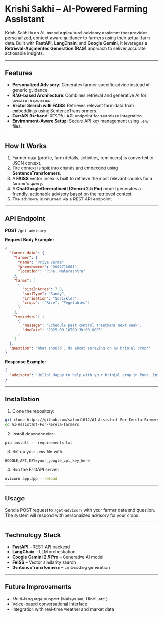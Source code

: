 

# Krishi Sakhi – AI-Powered Farming Assistant

Krishi Sakhi is an AI-based agricultural advisory assistant that provides personalized, context-aware guidance to farmers using their actual farm data. Built with **FastAPI**, **LangChain**, and **Google Gemini**, it leverages a **Retrieval-Augmented Generation (RAG)** approach to deliver accurate, actionable insights.

---

## Features

- **Personalized Advisory**: Generates farmer-specific advice instead of generic guidance.  
- **RAG-based Architecture**: Combines retrieval and generative AI for precise responses.  
- **Vector Search with FAISS**: Retrieves relevant farm data from embeddings using SentenceTransformers.  
- **FastAPI Backend**: RESTful API endpoint for seamless integration.  
- **Environment-Aware Setup**: Secure API key management using `.env` files.

---

## How It Works

1. Farmer data (profile, farm details, activities, reminders) is converted to JSON context.  
2. The context is split into chunks and embedded using **SentenceTransformers**.  
3. A **FAISS** vector index is built to retrieve the most relevant chunks for a farmer's query.  
4. A **ChatGoogleGenerativeAI (Gemini 2.5 Pro)** model generates a friendly, actionable advisory based on the retrieved context.  
5. The advisory is returned via a REST API endpoint.

---

## API Endpoint

**POST** `/get-advisory`  

**Request Body Example:**
```json
{
  "farmer_data": {
    "farmer": {
      "name": "Priya Verma",
      "phoneNumber": "9988776655",
      "location": "Pune, Maharashtra"
    },
    "farms": [
      {
        "sizeInAcres": 7.8,
        "soilType": "Sandy",
        "irrigation": "Sprinkler",
        "crops": ["Rice", "Vegetables"]
      }
    ],
    "reminders": [
      {
        "message": "Schedule pest control treatment next week",
        "dueDate": "2025-09-18T09:30:00.000Z"
      }
    ]
  },
  "question": "What should I do about spraying on my brinjal crop?"
}
````

**Response Example:**

```json
{
  "advisory": "Hello! Happy to help with your brinjal crop in Pune. Inspect your plants for common issues like Fruit and Shoot Borer or Powdery Mildew. Spray early morning or late evening, avoiding windy or rainy days, and cover the undersides of leaves."
}
```

---

## Installation

1. Clone the repository:

```bash
git clone https://github.com/saloni1612/AI-Assistant-For-Kerela-Farmers.git
cd AI-Assistant-For-Kerela-Farmers
```

2. Install dependencies:

```bash
pip install -r requirements.txt
```

3. Set up your `.env` file with:

```
GOOGLE_API_KEY=your_google_api_key_here
```

4. Run the FastAPI server:

```bash
uvicorn app:app --reload
```

---

## Usage

Send a POST request to `/get-advisory` with your farmer data and question. The system will respond with personalized advisory for your crops.

---

## Technology Stack

* **FastAPI** – REST API backend
* **LangChain** – LLM orchestration
* **Google Gemini 2.5 Pro** – Generative AI model
* **FAISS** – Vector similarity search
* **SentenceTransformers** – Embedding generation

---

## Future Improvements

* Multi-language support (Malayalam, Hindi, etc.)
* Voice-based conversational interface
* Integration with real-time weather and market data

```

